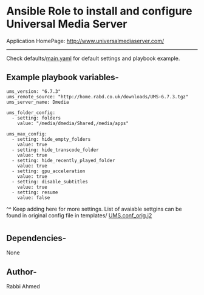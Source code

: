 Ansible Role to install and configure Universal Media Server 
=============================================================

Application HomePage: http://www.universalmediaserver.com/

--------------------------------------------------------

Check defaults/[main.yaml](defaults/main.yml) for default settings and playbook example.


Example playbook variables-
--------------------------------------------------------
```
ums_version: "6.7.3"
ums_remote_source: "http://home.rabd.co.uk/downloads/UMS-6.7.3.tgz"
ums_server_name: Dmedia

ums_folder_config:
  - setting: folders
    value: "/media/dmedia/Shared,/media/apps"

ums_max_config:
  - setting: hide_empty_folders
    value: true
  - setting: hide_transcode_folder
    value: true
  - setting: hide_recently_played_folder
    value: true
  - setting: gpu_acceleration
    value: true
  - setting: disable_subtitles
    value: true
  - setting: resume
    value: false
```
^^
Keep adding here for more settings.
List of avaiable settgins can be found in original config file in templates/ [UMS.conf_orig.j2](templates/UMS.conf_orig.j2)

#

Dependencies-
--------------------------------------------------------
None

Author-
--------------------------------------------------------

Rabbi Ahmed

